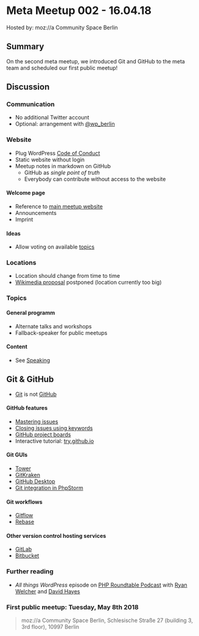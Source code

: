 <!--
Title:           Meta: Git & GitHub Workflow
Description:     Mastering our Git and GitHub workflow; working with our repositories, handling issues and how to make use of GitHub features.
Date:            2018-04-16T19:00
Location:        Mozilla Berlin
Location-Search: https://www.openstreetmap.org/node/4996803917
-->
# Meta Meetup 002 - 16.04.18

Hosted by: moz://a Community Space Berlin

## Summary

On the second meta meetup, we introduced Git and GitHub to the meta team and scheduled our first public meetup!

## Discussion

### Communication

* No additional Twitter account
* Optional: arrangement with [@wp_berlin](https://twitter.com/wp_berlin)

### Website

* Plug WordPress [Code of Conduct](https://make.wordpress.org/community/handbook/meetup-organizer/resources/code-of-conduct/)
* Static website without login
* Meetup notes in markdown on GitHub
    * GitHub as _single point of truth_
    * Everybody can contribute without access to the website

#### Welcome page

* Reference to [main meetup website](https://wpmeetup-berlin.de/)
* Announcements
* Imprint

#### Ideas

* Allow voting on available [topics](https://tech.wpmeetup-berlin.de/contribute/#speaking)

### Locations

* Location should change from time to time
* [Wikimedia proposal](https://github.com/wp-berlin/planung/issues/11) postponed (location currently too big)

### Topics

#### General programm

* Alternate talks and workshops
* Fallback-speaker for public meetups

#### Content

* See [Speaking](https://tech.wpmeetup-berlin.de/contribute/#speaking)

## Git & GitHub

* [Git](https://git-scm.com/) is not [GitHub](https://github.com/)

#### GitHub features

* [Mastering issues](https://guides.github.com/features/issues/)
* [Closing issues using keywords](https://help.github.com/articles/closing-issues-using-keywords/)
* [GitHub project boards](https://help.github.com/articles/about-project-boards/)
* Interactive tutorial: [try.github.io](https://try.github.io/)

#### Git GUIs

* [Tower](https://www.git-tower.com/)
* [GitKraken](https://www.gitkraken.com/)
* [GitHub Desktop](https://desktop.github.com/)
* [Git integration in PhpStorm](https://www.jetbrains.com/help/phpstorm/using-git-integration.html)

#### Git workflows

* [Gitflow](https://www.atlassian.com/git/tutorials/comparing-workflows/gitflow-workflow)
* [Rebase](https://www.atlassian.com/git/tutorials/rewriting-history/git-rebase)

#### Other version control hosting services

* [GitLab](https://about.gitlab.com/)
* [Bitbucket](https://bitbucket.org/)

### Further reading

* _All things WordPress_ episode on [PHP Roundtable Podcast](https://www.phproundtable.com/episode/all-things-wordpress) with [Ryan Welcher](https://twitter.com/ryanwelcher) and [David Hayes](https://twitter.com/davidbhayes)

### First public meetup: Tuesday, May 8th 2018
> moz://a Community Space Berlin, 
> Schlesische Straße 27 (building 3, 3rd floor), 
> 10997 Berlin
